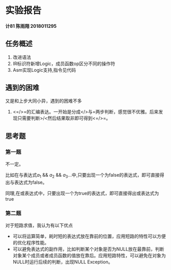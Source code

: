 # 实验报告
#### 计81 陈雨翔 2018011295
## 任务概述
1. 改进语法
2. IR标识符新增Logic，成员函数op区分不同的操作符
3. Asm实现Logic支持,指令见代码
## 遇到的困难
又是和上步大同小异，遇到的困难不多
1. <=/>=的汇编表达。一开始是分成</>与=两步判断，感觉很不优雅。后来发现只需要判断>/<然后结果取非即可得到<=/>=。
## 思考题
### 第一题
不一定。

比如在与表达式$a_1\ \&\&\ a_2\ \&\&\ a_3...$中,只要出现一个为false的表达式，即可直接得出与表达式为false。

同理,在或表达式中，只要出现一个为true的表达式，即可直接得出或表达式为true

### 第二题
对于短路求值，我认为有以下优点
- 可以将运算简单，耗时短的表达式放在靠前的位置，应用短路的特性可以方便的优化程序性能。
- 可以避免表达式的副作用，比如判断某个对象是否为NULL放在最靠前，判断对象某个成员或者成员函数的值放在靠后。应用短路特性，可以避免在对象为NULL时运行后续的判断，出现NULL Exception。